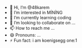 - 👋 Hi, I’m @48karem
- 👀 I’m interested in MİNİNG
- 🌱 I’m currently learning coding 
- 💞️ I’m looking to collaborate on ...
- 📫 How to reach me ...
- 😄 Pronouns: ...
- ⚡ Fun fact: i am koenigsegg one:1

<!---
48karem/48karem is a ✨ special ✨ repository because its `README.md` (this file) appears on your GitHub profile.
You can click the Preview link to take a look at your changes.
--->
